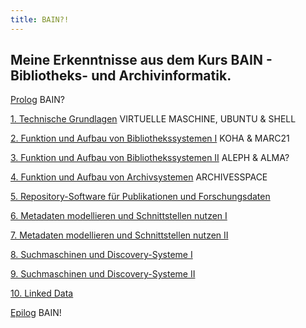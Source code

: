 ```yaml
---
title: BAIN?!
---
```


## Meine Erkenntnisse aus dem Kurs **BAIN - Bibliotheks- und Archivinformatik**.

<a href="https://kkbuhler.github.io/BAIN/2020/09/10/prolog.html">Prolog</a> BAIN?

<a href="https://kkbuhler.github.io/BAIN/2020/09/10/tag1.html">1. Technische Grundlagen</a> VIRTUELLE MASCHINE, UBUNTU & SHELL

<a href="https://kkbuhler.github.io/BAIN/2020/09/25/tag2.html">2. Funktion und Aufbau von Bibliothekssystemen I</a> KOHA & MARC21

<a href="https://kkbuhler.github.io/BAIN/2020/10/02/tag3.html">3. Funktion und Aufbau von Bibliothekssystemen II</a> ALEPH & ALMA?

<a href="https://kkbuhler.github.io/BAIN/2020/10/09/tag4.html">4. Funktion und Aufbau von Archivsystemen</a> ARCHIVESSPACE

<a href="https://kkbuhler.github.io/BAIN/2020/10/16/tag5.html">5. Repository-Software für Publikationen und Forschungsdaten</a>

<a href="https://kkbuhler.github.io/BAIN/2020/10/30/tag6.html">6. Metadaten modellieren und Schnittstellen nutzen I</a>

<a href="https://kkbuhler.github.io/BAIN/2020/11/20/tag7.html">7. Metadaten modellieren und Schnittstellen nutzen II</a>

<a href="https://kkbuhler.github.io/BAIN/2020/11/27/tag8.html">8. Suchmaschinen und Discovery-Systeme I</a>

<a href="https://kkbuhler.github.io/BAIN/2020/12/11/tag9.html">9. Suchmaschinen und Discovery-Systeme II</a>

<a href="https://kkbuhler.github.io/BAIN/2020/12/18/tag10.html">10. Linked Data</a>

<a href="https://kkbuhler.github.io/BAIN/2020/12/19/epilog.html">Epilog</a> BAIN!
